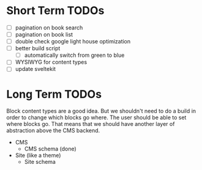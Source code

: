 # Short Term TODOs

- [ ] pagination on book search
- [ ] pagination on book list
- [ ] double check google light house optimization
- [ ] better build script
    - [ ] automatically switch from green to blue
- [ ] WYSIWYG for content types
- [ ] update sveltekit

# Long Term TODOs
Block content types are a good idea. But we shouldn't need to do a build in order to change which blocks go where. The user should be able to set where blocks go. That means that we should have another layer of abstraction above the CMS backend.

- CMS
  - CMS schema (done)
- Site (like a theme)
  - Site schema
